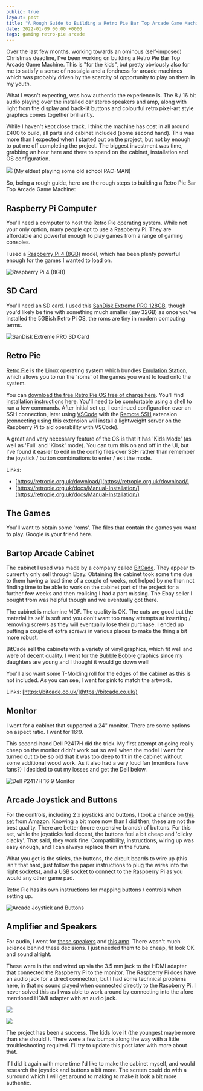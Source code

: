 ```yaml
---
public: true
layout: post
title: "A Rough Guide to Building a Retro Pie Bar Top Arcade Game Machine"
date: 2022-01-09 00:00 +0000
tags: gaming retro-pie arcade
---
```


Over the last few months, working towards an ominous (self-imposed) Christmas deadline, I've been working on building a Retro Pie Bar Top Arcade Game Machine. This is "for the kids", but pretty obviously also for me to satisfy a sense of nostalgia and a fondness for arcade machines which was probably driven by the scarcity of opportunity to play on them in my youth.

What I wasn't expecting, was how authentic the experience is. The 8 / 16 bit audio playing over the installed car stereo speakers and amp, along with light from the display and back-lit buttons and colourful retro pixel-art style graphics comes together brilliantly.

While I haven't kept close track, I think the machine has cost in all around £400 to build, all parts and cabinet included (some second hand). This was more than I expected when I started out on the project, but not by enough to put me off completing the project. The biggest investment was time, grabbing an hour here and there to spend on the cabinet, installation and OS configuration. 

![](/assets/PXL_20211229_104137270.jpg)
(My eldest playing some old school PAC-MAN)

So, being a rough guide, here are the rough steps to building a Retro Pie Bar Top Arcade Game Machine:

## Raspberry Pi Computer

You'll need a computer to host the Retro Pie operating system. While not your only option, many people opt to use a Raspberry Pi. They are affordable and powerful enough to play games from a range of gaming consoles.

I used a [Raspberry Pi 4 (8GB)](https://amzn.to/33jVFlt) model, which has been plenty powerful enough for the games I wanted to load on.

![Raspberry Pi 4 (8GB)](/assets/Pasted%20image%2020220109222519.png)

## SD Card

You'll need an SD card. I used this [SanDisk Extreme PRO 128GB](https://amzn.to/3f2FN9T), though you'd likely be fine with something much smaller (say 32GB) as once you've installed the 5GBish Retro Pi OS, the roms are tiny in modern computing terms. 

![SanDisk Extreme PRO SD Card](/assets/Pasted%20image%2020220109222622.png)

## Retro Pie

[Retro Pie](https://retropie.org.uk/) is the Linux operating system which bundles [Emulation Station](https://emulationstation.org/), which allows you to run the 'roms' of the games you want to load onto the system.

You can [download the free Retro Pie OS free of charge here](https://retropie.org.uk/download/). You'll find [installation instructions here](https://retropie.org.uk/docs/Manual-Installation/). You'll need to be comfortable using a shell to run a few commands. After initial set up, I continued configuration over an SSH connection, later using [VSCode](https://code.visualstudio.com/) with the [Remote SSH](https://marketplace.visualstudio.com/items?itemName=ms-vscode-remote.remote-ssh) extension (connecting using this extension will install a lightweight server on the Raspberry Pi to aid operability with VSCode).

A great and very necessary feature of the OS is that it has 'Kids Mode' (as well as 'Full' and 'Kiosk' mode).  You can turn this on and off in the UI, but I've found it easier to edit in the config files over SSH rather than remember the joystick / button combinations to enter / exit the mode.

Links:

- [https://retropie.org.uk/download/](https://retropie.org.uk/download/)
- [https://retropie.org.uk/docs/Manual-Installation/](https://retropie.org.uk/docs/Manual-Installation/)

## The Games

You'll want to obtain some 'roms'. The files that contain the games you want to play. Google is your friend here.

## Bartop Arcade Cabinet

The cabinet I used was made by a company called [BitCade](https://bitcade.co.uk/). They appear to currently only sell through Ebay. Obtaining the cabinet took some time due to them having a lead time of a couple of weeks, not helped by me then not finding time to be able to work on the cabinet part of the project for a further few weeks and then realising I had a part missing. The Ebay seller I bought from was helpful though and we eventually got there.

The cabinet is melamine MDF. The quality is OK. The cuts are good but the material its self is soft and you don't want too many attempts at inserting / removing screws as they will eventually lose their purchase. I ended up putting a couple of extra screws in various places to make the thing a bit more robust.

BitCade sell the cabinets with a variety of vinyl graphics, which fit well and were of decent quality. I went for the [Bubble Bobble](https://en.wikipedia.org/wiki/Bubble_Bobble) graphics since my daughters are young and I thought it would go down well!

You'll also want some T-Molding roll for the edges of the cabinet as this is not included. As you can see, I went for pink to match the artwork.

Links: [https://bitcade.co.uk/](https://bitcade.co.uk/)

## Monitor

I went for a cabinet that supported a 24" monitor. There are some options on aspect ratio. I went for 16:9.

This second-hand Dell P2417H did the trick. My first attempt at going really cheap on the monitor didn't work out so well when the model I went for turned out to be so old that it was too deep to fit in the cabinet without some additional wood work. As it also had a very loud fan (monitors have fans?) I decided to cut my losses and get the Dell below. 

![Dell P2417H 16:9 Monitor](/assets/Pasted%20image%2020220109222912.png)

## Arcade Joystick and Buttons

For the controls, including 2 x joysticks and buttons, I took a chance on [this set](https://amzn.to/3JSFIUn) from Amazon. Knowing a bit more now than I did then, these are not the best quality. There are better (more expensive brands) of buttons. For this set, while the joysticks feel decent, the buttons feel a bit cheap and 'clicky clacky'. That said, they work fine. Compatibility, instructions, wiring up was easy enough, and I can always replace them in the future.

What you get is the sticks, the buttons, the circuit boards to wire up (this isn't that hard, just follow the paper instructions to plug the wires into the right sockets), and a USB socket to connect to the Raspberry Pi as you would any other game pad.

Retro Pie has its own instructions for mapping buttons / controls when setting up.

![Arcade Joystick and Buttons](/assets/Pasted%20image%2020220109221425.png)

## Amplifier and Speakers
For audio, I went for [these speakers](https://amzn.to/3t8FVwz) and [this amp](https://amzn.to/31EpwVk). There wasn't much science behind these decisions. I just needed them to be cheap, fit look OK and sound alright.

These were in the end wired up via the 3.5 mm jack to the HDMI adapter that connected the Raspberry Pi to the monitor. The Raspberry Pi does have an audio jack for a direct connection, but I had some technical problems here, in that no sound played when connected directly to the Raspberry Pi. I never solved this as I was able to work around by connecting into the afore mentioned HDMI adapter with an audio jack.

![](/assets/Pasted%20image%2020220109222054.png)


![](/assets/Pasted%20image%2020220109222043.png)

The project has been a success. The kids love it (the youngest maybe more than she should!). There were a few bumps along the way with a little troubleshooting required. I'll try to update this post later with more about that. 

If I did it again with more time I'd like to make the cabinet myself, and would research the joystick and buttons a bit more. The screen could do with a surround which I will get around to making to make it look a bit more authentic.
